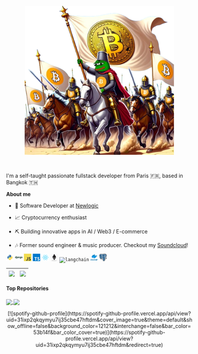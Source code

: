 <p align="center"><img width="80%" src="./assets/pepe.png" /></p>

<br />

I'm a self-taught passionate fullstack developer from Paris 🇫🇷, based in Bangkok 🇹🇭

**About me**

- 💼 Software Developer at [Newlogic](https://newlogic.com/)

- 📈 Cryptocurrency enthusiast

- ⛏️ Building innovative apps in AI / Web3 / E-commerce

- 🎶 Former sound engineer & music producer. Checkout my [Soundcloud](https://soundcloud.com/madgik/tracks)!

<code><img height="20" alt="python" src="https://raw.githubusercontent.com/github/explore/80688e429a7d4ef2fca1e82350fe8e3517d3494d/topics/python/python.png"></code>
<code><img height="20" alt="django" src="https://raw.githubusercontent.com/github/explore/80688e429a7d4ef2fca1e82350fe8e3517d3494d/topics/django/django.png"></code>
<code><img height="20" alt="javascript" src="https://raw.githubusercontent.com/github/explore/80688e429a7d4ef2fca1e82350fe8e3517d3494d/topics/javascript/javascript.png"></code>
<code><img height="20" alt="javascript" src="https://raw.githubusercontent.com/github/explore/80688e429a7d4ef2fca1e82350fe8e3517d3494d/topics/typescript/typescript.png"></code>
<code><img height="20" alt="react" src="https://raw.githubusercontent.com/github/explore/80688e429a7d4ef2fca1e82350fe8e3517d3494d/topics/react/react.png"></code>
<code><img height="20" alt="solidity" src="https://raw.githubusercontent.com/github/explore/80688e429a7d4ef2fca1e82350fe8e3517d3494d/topics/ethereum/ethereum.png"></code>
<code><img height="20" alt="langchain" src="https://framerusercontent.com/images/fiyH75YYr8PgRjfbVualMdYW8.png"></code>
<code><img height="20" alt="docker" src="https://raw.githubusercontent.com/github/explore/80688e429a7d4ef2fca1e82350fe8e3517d3494d/topics/docker/docker.png"></code>
<code><img height="20" alt="postgresql" src="https://raw.githubusercontent.com/github/explore/80688e429a7d4ef2fca1e82350fe8e3517d3494d/topics/postgresql/postgresql.png"></code>

|<img align="center" src="https://github-readme-stats-eta-flax-90.vercel.app/api?username=FlorianMgs&show_icons=true&include_all_commits=true&theme=transparent&hide_border=true" /> | <img align="center" src="https://github-readme-stats-eta-flax-90.vercel.app/api/top-langs/?username=FlorianMgs&layout=compact&theme=transparent&hide_border=true" /> |
| ------------- | ------------- |

#### Top Repositories

<a href="https://github.com/FlorianMgs/gpt4-image-api">
  <img align="center" src="https://github-readme-stats-eta-flax-90.vercel.app/api/pin/?username=FlorianMgs&repo=gpt4-image-api&theme=transparent" />
</a>
<a href="https://github.com/FlorianMgs/ask-llm">
  <img align="center" src="https://github-readme-stats-eta-flax-90.vercel.app/api/pin/?username=FlorianMgs&repo=ask-llm&theme=transparent" />
</a>

<p align="center">
[![spotify-github-profile](https://spotify-github-profile.vercel.app/api/view?uid=31ixp2qkqymyu7ij35cbe47hftdm&cover_image=true&theme=default&show_offline=false&background_color=121212&interchange=false&bar_color=53b14f&bar_color_cover=true)](https://spotify-github-profile.vercel.app/api/view?uid=31ixp2qkqymyu7ij35cbe47hftdm&redirect=true)
</p>